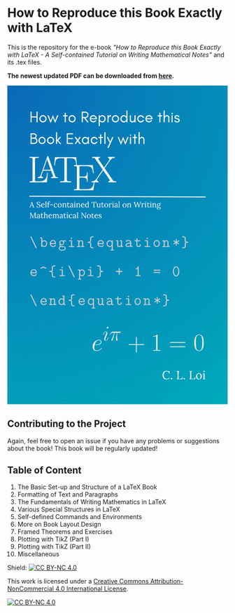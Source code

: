 <h1>How to Reproduce this Book Exactly with LaTeX</h1>

This is the repository for the e-book <em>"How to Reproduce this Book Exactly with LaTeX - A Self-contained Tutorial on Writing Mathematical Notes"</em> and its .tex files.

<b>The newest updated PDF can be downloaded from [here](https://github.com/BenjaminGor/Latex_Notes_Tutorial/blob/main/Latex_Demo.pdf).</b>

![Book Cover Latex.png](https://github.com/BenjaminGor/Latex_Notes_Tutorial/blob/main/Book%20Cover%20Latex.png)

<h2>Contributing to the Project</h2>

Again, feel free to open an issue if you have any problems or suggestions about the book!
This book will be regularly updated!

<h2>Table of Content</h2>

1. The Basic Set-up and Structure of a LaTeX Book
2. Formatting of Text and Paragraphs
3. The Fundamentals of Writing Mathematics in LaTeX
4. Various Special Structures in LaTeX
5. Self-defined Commands and Environments
6. More on Book Layout Design
7. Framed Theorems and Exercises
8. Plotting with TikZ (Part I)
9. Plotting with TikZ (Part II)
10. Miscellaneous

Shield: [![CC BY-NC 4.0][cc-by-nc-shield]][cc-by-nc]

This work is licensed under a
[Creative Commons Attribution-NonCommercial 4.0 International License][cc-by-nc].

[![CC BY-NC 4.0][cc-by-nc-image]][cc-by-nc]

[cc-by-nc]: https://creativecommons.org/licenses/by-nc/4.0/
[cc-by-nc-image]: https://licensebuttons.net/l/by-nc/4.0/88x31.png
[cc-by-nc-shield]: https://img.shields.io/badge/License-CC%20BY--NC%204.0-lightgrey.svg
